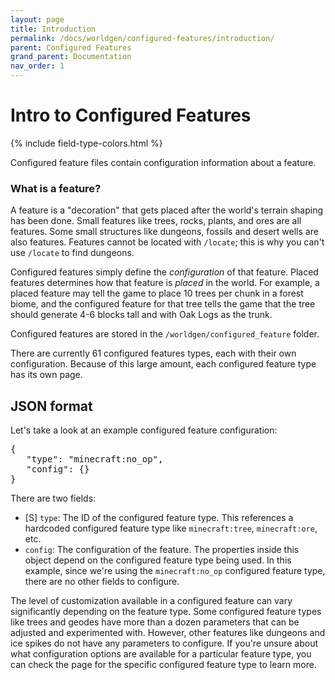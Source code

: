 ```yaml
---
layout: page
title: Introduction
permalink: /docs/worldgen/configured-features/introduction/
parent: Configured Features
grand_parent: Documentation
nav_order: 1
---
```


# Intro to Configured Features

<head>
    {% include field-type-colors.html %}
</head>

Configured feature files contain configuration information about a feature. 

### What is a feature?

A feature is a "decoration" that gets placed after the world's terrain shaping has been done. Small features like trees, rocks, plants, and ores are all features. Some small structures like dungeons, fossils and desert wells are also features. Features cannot be located with `/locate`; this is why you can't use `/locate` to find dungeons.

Configured features simply define the *configuration* of that feature. Placed features determines how that feature is *placed* in the world. For example, a placed feature may tell the game to place 10 trees per chunk in a forest biome, and the configured feature for that tree tells the game that the tree should generate 4-6 blocks tall and with Oak Logs as the trunk.

Configured features are stored in the `/worldgen/configured_feature` folder.

There are currently 61 configured features types, each with their own configuration. Because of this large amount, each configured feature type has its own page.

## JSON format

Let's take a look at an example configured feature configuration:

<pre>
{
   "type": "minecraft:no_op",
   "config": {}
}
</pre>

There are two fields:

* <span str>[S]</span> `type`: The ID of the configured feature type. This references a hardcoded configured feature type like `minecraft:tree`, `minecraft:ore`, etc.
* `config`: The configuration of the feature. The properties inside this object depend on the configured feature type being used. In this example, since we're using the `minecraft:no_op` configured feature type, there are no other fields to configure.

The level of customization available in a configured feature can vary significantly depending on the feature type. Some configured feature types like trees and geodes have more than a dozen parameters that can be adjusted and experimented with. However, other features like dungeons and ice spikes do not have any parameters to configure. If you're unsure about what configuration options are available for a particular feature type, you can check the page for the specific configured feature type to learn more.
